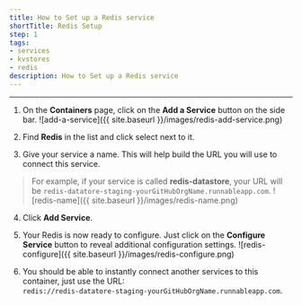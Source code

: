 ```yaml
---
title: How to Set up a Redis service
shortTitle: Redis Setup
step: 1
tags:
- services
- kvstores
- redis
description: How to Set up a Redis service
---
```


---

1. On the **Containers** page, click on the **Add a Service** button on the side bar.
  ![add-a-service]({{ site.baseurl }}/images/redis-add-service.png)

2. Find **Redis** in the list and click select next to it.

3. Give your service a name. This will help build the URL you will use to connect this service.
  > For example, if your service is called **redis-datastore**, your URL will be `redis-datatore-staging-yourGitHubOrgName.runnableapp.com`.
  ![redis-name]({{ site.baseurl }}/images/redis-name.png)

4. Click **Add Service**.

5. Your Redis is now ready to configure. Just click on the **Configure Service** button to reveal additional configuration settings.
  ![redis-configure]({{ site.baseurl }}/images/redis-configure.png)

6. You should be able to instantly connect another services to this container, just use the URL:  
    `redis://redis-datatore-staging-yourGitHubOrgName.runnableapp.com`.
